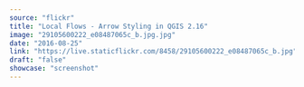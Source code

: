```yaml
---
source: "flickr"
title: "Local Flows - Arrow Styling in QGIS 2.16"
image: "29105600222_e08487065c_b.jpg.jpg"
date: "2016-08-25"
link: "https://live.staticflickr.com/8458/29105600222_e08487065c_b.jpg"
draft: "false"
showcase: "screenshot"
---
```

